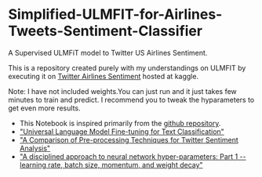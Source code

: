 # Simplified-ULMFIT-for-Airlines-Tweets-Sentiment-Classifier
A Supervised ULMFiT model to Twitter US Airlines Sentiment.

This is a repository created purely with my understandings on ULMFIT by executing it on [Twitter Airlines Sentiment](https://www.kaggle.com/crowdflower/twitter-airline-sentiment?rvi=1) hosted at kaggle.

Note:
I have not included weights.You can just run and it just takes few minutes to train and predict.
I recommend you to tweak the hyparameters to get even more results.

- This Notebook is inspired primarily from the [github repository](https://github.com/rajs96/ULMFiT-Twitter-US-Airline-Sentiment/blob/master/ulmfit_results.ipynb).
- ["Universal Language Model Fine-tuning for Text Classification"](https://arxiv.org/abs/1801.06146) 
- ["A Comparison of Pre-processing Techniques for Twitter Sentiment Analysis"](https://link.springer.com/chapter/10.1007/978-3-319-67008-9_31)
- ["A disciplined approach to neural network hyper-parameters: Part 1 -- learning rate, batch size, momentum, and weight decay"](https://arxiv.org/abs/1803.09820)
